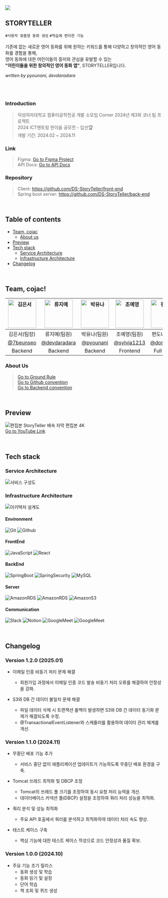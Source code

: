 <img src="https://github.com/user-attachments/assets/cdd38273-38eb-4fd8-b313-e8b4e5f44857"/>

## STORYTELLER

`#사용자 맞춤형 동화 생성` `#학습에 편리한 기능` <br /> <br />
기존에 없는 새로운 영어 동화를 위해 원하는 키워드를 통해 다양하고 창의적인 영어 동화를 경험을 통해, <br /> 영어 동화에 대한 어린이들의 흥미와 관심을 유발할 수 있는 <br />
**"어린이들을 위한 창의적인 영어 동화 앱"**, STORYTELLER입니다.

_written by pyounani, devdaradara_

<br />
<br />

### Introduction

> 덕성여자대학교 컴퓨터공학전공 개발 소모임 Corner 2024년 제3회 코너 팀 프로젝트 <br />
> 2024 ICT멘토링 한이음 공모전 - 입선🏆<br />
> 개발 기간: 2024.02 ~ 2024.11

### Link

> Figma: [Go to Figma Project](https://www.figma.com/design/vn0MM3w33Qt2pbOeCYeevr/UI%2FUX?node-id=0-1&t=qMLo9GoMnD6dtonh-1) <br />
> API Docs: [Go to API Docs](https://band-blackberry-aca.notion.site/70fe441ebe0a41aab3995c4fd57c262e?v=f05b03bdfb834dbcb86494e4c31d1ece) <br />

### Repository

> Client: https://github.com/DS-StoryTeller/front-end <br />
> Spring boot server: https://github.com/DS-StoryTeller/back-end <br/>

<br />

## Table of contents

- [Team, cojac](#team-cojac)
  - [About us](#about-us)
- [Preview](#preview)
- [Tech stack](#tech-stack)
  - [Service Architecture](#service-architecture)
  - [Infrastructure Architecture](#infrastructure-architecture)
- [Changelog](#changelog)

<br />

## Team, cojac!

| <img src="https://github.com/user-attachments/assets/5075e5e6-36a5-4dd4-b44f-9eb49f1a19d1" width="90px" height="90px" alt="김은서"/> | <img src="https://github.com/user-attachments/assets/52b12c2e-0342-46d9-82e1-cbca7c68d6d0" width="90px" height="90px" alt="류지예"/> | <img src="https://github.com/user-attachments/assets/d1624659-ba9f-4db1-9688-3dc163492d51" width="90px" height="90px" alt="박유나"/> | <img src="https://github.com/user-attachments/assets/7e05b089-0ec0-4fdf-b61f-94ff1d42f1ef" width="90px" height="90px" alt="조예영"/> | <img src="https://github.com/user-attachments/assets/d49f7d26-cfd7-4475-89e8-a6f9a652f5a5" width="90px" height="90px" alt="편도나"/> |
| :--------------------------------------------------------------: | :--------------------------------------------------------------: | :--------------------------------------------------------------: | :--------------------------------------------------------------: | :--------------------------------------------------------------: |
|                           김은서(팀장)                           |                           류지예(팀원)                           |                           박유나(팀원)                           |                           조예영(팀원)                           |                           편도나(팀원)                           |
|             [@7beunseo](https://github.com/7beunseo)             |          [@devdaradara](https://github.com/devdaradara)          |             [@pyounani](https://github.com/pyounani)             |           [@sylvia1213](https://github.com/sylvia1213)           |             [@dona0123](https://github.com/dona0123)             |
|                             Backend                              |                             Backend                              |                             Backend                              |                             Frontend                             |                            Full Stack                            |

### About Us

> [Go to Ground Rule](https://band-blackberry-aca.notion.site/GROUND-RULE-df39be0a0e1241dcb2e00a04c4a13f88?pvs=73) <br />
> [Go to Github convention](https://band-blackberry-aca.notion.site/GIT-Convention-6f4b1dc7ddfa43e2bfcf5e513d358796?pvs=73) <br />
> [Go to Backend convention](https://band-blackberry-aca.notion.site/1e6aa4929bd841459614b75a2c35df5d?pvs=73)

<br />

## Preview
![편집본  StoryTeller 배속 자막 편집본 4K](https://github.com/user-attachments/assets/61a1313c-95c0-4f5f-b9a8-cf1d00a59f3c) <br />
[Go to YouTube Link](https://www.youtube.com/watch?v=9JHMy-bQO-Y)

<br />

## Tech stack

### Service Architecture
![서비스 구성도](https://github.com/user-attachments/assets/24059f87-4542-4cb2-989e-bf710dde687e)

### Infrastructure Architecture
![아키텍처 설계도](https://github.com/user-attachments/assets/1ed56472-6ca7-44d2-ad1b-709ea534aeee)

#### Environment
![Git](https://img.shields.io/badge/Git-F05032?style=for-the-badge&logo=Git&logoColor=white)
![Github](https://img.shields.io/badge/GitHub-181717?style=for-the-badge&logo=GitHub&logoColor=white)             

#### FrontEnd
![JavaScript](https://img.shields.io/badge/JavaScript-F7DF1E?style=for-the-badge&logo=Javascript&logoColor=white)
![React](https://img.shields.io/badge/React-20232A?style=for-the-badge&logo=react&logoColor=61DAFB)

#### BackEnd
![SpringBoot](https://img.shields.io/badge/springboot-6DB33F?style=for-the-badge&logo=springboot&logoColor=white)
![SpringSecurity](https://img.shields.io/badge/springsecurity-6DB33F?style=for-the-badge&logo=springsecurity&logoColor=white)
![MySQL](https://img.shields.io/badge/Mysql-4479A1?style=for-the-badge&logo=mysql&logoColor=white)

#### Server
![AmazonRDS](https://img.shields.io/badge/amazonrds-527FFF?style=for-the-badge&logo=amazonrds&logoColor=white)
![AmazonRDS](https://img.shields.io/badge/amazonec2-FF9900?style=for-the-badge&logo=amazonec2&logoColor=white)
![AmazonS3](https://img.shields.io/badge/amazons3-569A31?style=for-the-badge&logo=amazons3&logoColor=white)

#### Communication
![Slack](https://img.shields.io/badge/Slack-4A154B?style=for-the-badge&logo=Slack&logoColor=white)
![Notion](https://img.shields.io/badge/Notion-000000?style=for-the-badge&logo=Notion&logoColor=white)
![GoogleMeet](https://img.shields.io/badge/GoogleMeet-00897B?style=for-the-badge&logo=Google%20Meet&logoColor=white)
![GoogleMeet](https://img.shields.io/badge/Jira-0052CC?style=for-the-badge&logo=Jira%20Meet&logoColor=white)

<br />

## Changelog
### Version 1.2.0 (2025.01)
- 이메일 인증 비동기 처리 문제 해결
  - 회원가입 과정에서 이메일 인증 코드 발송 비동기 처리 오류를 해결하여 안정성을 강화.
  
- S3와 DB 간 데이터 불일치 문제 해결
  - 파일 데이터 삭제 시 트랜잭션 롤백이 발생하면 S3와 DB 간 데이터 동기화 문제가 해결되도록 수정.
  - @TransactionalEventListener와 스케줄러를 활용하여 데이터 관리 체계를 개선.

### Version 1.1.0 (2024.11)
- 무중단 배포 기능 추가
  - 서비스 중단 없이 애플리케이션 업데이트가 가능하도록 무중단 배포 환경을 구축.

- Tomcat 쓰레드 최적화 및 DBCP 조정
  - Tomcat의 쓰레드 풀 크기를 조정하여 동시 요청 처리 능력을 개선.
  - 데이터베이스 커넥션 풀(DBCP) 설정을 조정하여 쿼리 처리 성능을 최적화.

- 쿼리 분석 및 성능 최적화
  - 주요 API 호출에서 쿼리를 분석하고 최적화하여 데이터 처리 속도 향상.

- 테스트 케이스 구축
  - 핵심 기능에 대한 테스트 케이스 작성으로 코드 안정성과 품질 확보.

### Version 1.0.0 (2024.10)
- 주요 기능 초기 릴리스
  - 동화 생성 및 학습
  - 동화 읽기 및 설정
  - 단어 학습
  - 책 조회 및 퀴즈 생성

